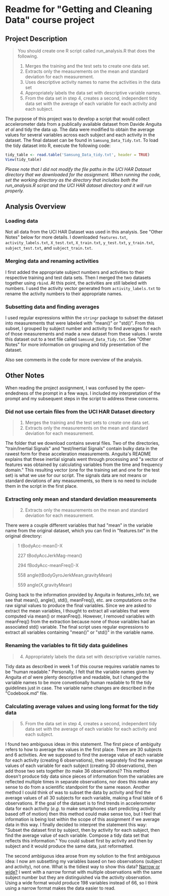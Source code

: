 # Readme for "Getting and Cleaning Data" course project
## Project Description
>You should create one R script called run_analysis.R that does the following.
>
>   1. Merges the training and the test sets to create one data set.
>   2. Extracts only the measurements on the mean and standard deviation for each measurement.
>   3. Uses descriptive activity names to name the activities in the data set
>   4. Appropriately labels the data set with descriptive variable names.
>   5. From the data set in step 4, creates a second, independent tidy data set with the average of each variable for each activity and 
>      each subject.

The purpose of this project was to develop a script that would collect accelerometer data from a publically available dataset from Davide Anguita *et al* and tidy the data up. The data were modified to obtain the average values for several variables across each subject and each activity in the dataset. The final dataset can be found in `Samsung_Data_Tidy.txt`. To load the tidy dataset into R, execute the following code:
```R
tidy_table <- read.table('Samsung_Data_tidy.txt', header = TRUE)
View(tidy_table)
```

*Please note that I did not modify the file paths in the UCI HAR Dataset directory that we downloaded for the assignment. When running the code, set the working directory as the directory that includes both the run_analysis.R script and the UCI HAR dataset directory and it will run properly.*

## Analysis Overview
### Loading data
Not all data from the UCI HAR Dataset was used in this analysis. See "Other Notes" below for more details. I downloaded `features.txt`, `activity_labels.txt`, `X_test.txt`, `X_train.txt`, `y_test.txt`, `y_train.txt`, `subject_test.txt`, and `subject_train.txt`.

### Merging data and renaming activities
I first added the appropriate subject numbers and activities to their respective training and test data sets. Then I merged the two datasets together using `rbind`. At this point, the activities are still labeled with numbers. I used the activity vector generated from `activity_labels.txt` to rename the activity numbers to their appropriate names.

### Subsetting data and finding averages
I used regular expressions within the `stringr` package to subset the dataset into measurements that were labeled with "mean()" or "std()". From this subset, I grouped by subject number and activity to find averages for each of those measurements and made a new dataset from these values. I wrote this dataset out to a text file called `Samsund_Data_Tidy.txt`. See "Other Notes" for more information on grouping and tidy presentation of the dataset.

Also see comments in the code for more overview of the analysis.

## Other Notes
When reading the project assignment, I was confused by the open-endedness of the prompt in a few ways. I included my interpretation of the prompt and my subsequent steps in the script to address these concerns.

### Did not use certain files from the UCI HAR Dataset directory
>   1. Merges the training and the test sets to create one data set.
>   2. Extracts only the measurements on the mean and standard deviation for each measurement.

The folder that we download contains several files. Two of the directories, "train/Inertial Signals" and "test/Inertial Signals" contain bulky data in the rawest form for these acceleration measurements. Anguita's README explains that these inertial signals went through processing and "a vector of features was obtained by calculating variables from the time and frequency domain." This resulting vector (one for the training set and one for the test set) is what we use for our script. The signals data are not means or standard deviations of any measurements, so there is no need to include them in the script in the first place.

### Extracting only mean and standard deviation measurements
>   2. Extracts only the measurements on the mean and standard deviation for each measurement.

There were a couple different variables that had "mean" in the variable name from the original dataset, which you can find in "features.txt" in the original directory:
>   1 tBodyAcc-mean()-X
>
>   227 tBodyAccJerkMag-mean()
>
>   294 fBodyAcc-meanFreq()-X
>
>   558 angle(tBodyGyroJerkMean,gravityMean)
>
>   559 angle(X,gravityMean)

Going back to the information provided by Anguita in features_info.txt, we see that mean(), angle(), std(), meanFreq(), etc. are computations on the raw signal values to produce the final variables. Since we are asked to extract the mean variables, I thought to extract all variables that were computed via mean() or meanFreq(). However, I removed variables with meanFreq() from the extraction because none of those variables had an associated std() variable. The final script uses regular expressions to extract all variables containing "mean()" or "std()" in the variable name.

### Renaming the variables to fit tidy data guidelines
>   4. Appropriately labels the data set with descriptive variable names.

Tidy data as described in week 1 of this course requires variable names to be "human readable." Personally, I felt that the variable names given by Anguita *et al* were plenty descriptive and readable, but I changed the variable names to be more convetionally human readable to fit the tidy guidelines just in case. The variable name changes are described in the "Codebook.md" file.

### Calculating average values and using long format for the tidy data
>   5. From the data set in step 4, creates a second, independent tidy data set with the average of each variable for each activity and 
>      each subject.

I found two ambiguous ideas in this statement. The first piece of ambiguity refers to how to average the values in the first place. There are 30 subjects and 6 activities. Are we supposed to find the average value of each variable for each activity (creating 6 observations), then separately find the average values of each variable for each subject (creating 30 observations), then add those two sets together (to make 36 observations)? This method doesn't produce tidy data since pieces of information from the variables are reflected multiple times in separate observations, nor does this make any sense to do from a scientific standpoint for the same reason. Another method I could think of was to subset the data by activity and find the average values of all 30 subjects for each variable, making a final table of 6 observations. If the goal of the dataset is to find trends in accelerometer data for each activity (*e.g.* to make smartphones start predicting activity based off of motion) then this method could make sense too, but I feel that information is being lost within the scope of this assignment if we average data in this way. I finally decided to interpret the statement this way: "Subset the dataset first by subject, then by activity for each subject, then find the average value of each variable. Compose a tidy data set that reflects this information." You could subset first by activity and then by subject and it would produce the same data, just reformatted.

The second ambiguous idea arose from my solution to the first ambiguous idea: I now am subsetting my variables based on two observations (subject and activity), not one. What is the tidiest way to show this data? [Narrow or wide?](https://www.theanalysisfactor.com/wide-and-long-data/) I went with a narrow format with multiple observations with the same subject number but they are distinguished via the activity observation. Using a wide format would produce 198 variables instead of 66, so I think using a narrow format makes the data easier to read.
